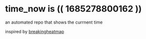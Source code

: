 # time_now is (( 1685278800162 ))

an automated repo that shows the currnent time

inspired by [breakingheatmap](https://github.com/breakingheatmap/breakingheatmap)